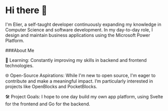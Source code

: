 # Hi there 👋
I'm Elier, a self-taught developer continuously expanding my knowledge in Computer Science and software development. In my day-to-day role, I design and maintain business applications using the Microsoft Power Platform.


###About Me

🌱 Learning: Constantly improving my skills in backend and frontend technologies.

🌐 Open-Source Aspirations: While I'm new to open source, I'm eager to contribute and make a meaningful impact. I’m particularly interested in projects like OpenBlocks and PocketBlocks.

🛠 Project Goals: I hope to one day build my own app platform, using Svelte for the frontend and Go for the backend.

